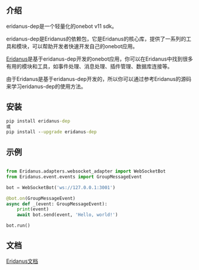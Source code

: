 ## 介绍
eridanus-dep是一个轻量化的onebot v11 sdk。

eridanus-dep是Eridanus的依赖包，它是Eridanus的核心库，提供了一系列的工具和模块，可以帮助开发者快速开发自己的onebot应用。

[Eridanus](https://github.com/avilliai/Eridanus)是基于eridanus-dep开发的onebot应用，你可以在Eridanus中找到很多有用的模块和工具，如事件处理、消息处理、插件管理、数据库连接等。

由于Eridanus是基于eridanus-dep开发的，所以你可以通过参考Eridanus的源码来学习eridanus-dep的使用方法。
## 安装
```cmd
pip install eridanus-dep
或
pip install --upgrade eridanus-dep
```
## 示例
```python

from Eridanus.adapters.websocket_adapter import WebSocketBot
from Eridanus.event.events import GroupMessageEvent

bot = WebSocketBot('ws://127.0.0.1:3001')

@bot.on(GroupMessageEvent)
async def _(event: GroupMessageEvent):
    print(event)
    await bot.send(event, 'Hello, world!')

bot.run()
```
## 文档
[Eridanus文档](https://eridanus-doc.netlify.app/)
